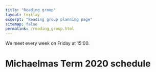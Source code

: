 ```yaml
---
title: "Reading group"
layout: textlay
excerpt: "Reading group planning page"
sitemap: false
permalink: /reading_group.html
---
```


We meet every week on Friday at 15:00. 



# Michaelmas Term 2020 schedule




